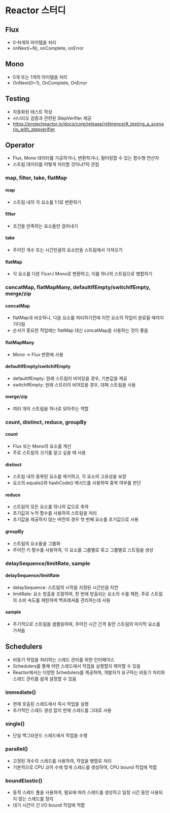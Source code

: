 # Reactor 스터디
## Flux
- 0-N개의 아이템을 처리
- onNext(~N), onComplete, onError

## Mono
- 0개 또는 1개의 아이템을 처리
- OnNext(0~1), OnComplete, OnError

## Testing
- 자동화된 테스트 작성
- 시나리오 검증과 관련된 StepVerifier 제공
- https://projectreactor.io/docs/core/release/reference/#_testing_a_scenario_with_stepverifier

## Operator
- Flux, Mono 데이터를 가공하거나, 변환하거나, 필터링할 수 있는 함수형 연산자
- 스트림 데이터를 어떻게 처리할 것이냐?의 관점

### map, filter, take, flatMap
#### map
- 스트림 내의 각 요소를 1:1로 변환하기

#### filter
- 조건을 만족하는 요소들만 걸러내기

#### take
- 주어진 개수 또는 시간만큼의 요소만을 스트림에서 가져오기

#### flatMap
- 각 요소를 다른 Flux나 Mono로 변환하고, 이를 하나의 스트림으로 병합하기

### concatMap, flatMapMany, defaultIfEmpty/switchIfEmpty, merge/zip
#### concatMap
- flatMap과 비슷하나, 다음 요소를 처리하기전에 이전 요소의 작업이 완료될 때까지 기다림
- 순서가 중요한 작업에는 flatMap 대신 concatMap을 사용하는 것이 좋음

#### flatMapMany
- Mono -> Flux 변환에 사용

#### defaultIfEmpty/switchIfEmpty
- defaultIfEmpty: 원래 스트림이 비어있을 경우, 기본값을 제공
- switchIfEmpty: 원래 스트리이 비어있을 경우, 대체 스트림을 사용

#### merge/zip
- 여러 개의 스트림을 하나로 모아주는 역할

### count, distinct, reduce, groupBy
#### count
- Flux 또는 Mono의 요소를 계산
- 주로 스트림의 크기를 알고 싶을 때 사용

#### distinct
- 스트림 내의 중복된 요소를 제거하고, 각 요소의 고유성을 보장
- 요소의 equals()와 hashCode() 메서드를 사용하여 중복 여부를 판단

#### reduce
- 스트림의 모든 요소를 하나의 값으로 축약
- 초기값과 누적 함수를 사용하여 스트림을 처리
- 초기값을 제공하지 않는 버전의 경우 첫 번째 요소를 초기값으로 사용

#### groupBy
- 스트림의 요소들을 그룹화
- 주어진 키 함수를 사용하여, 각 요소를 그룹별로 묶고 그룹별로 스트림을 생성

### delaySequence/limitRate, sample
#### delaySequence/limitRate
- delaySequence: 스트림의 시작을 지정된 시간만큼 지연
- limitRate: 요소 방출을 조절하여, 한 번에 방출되는 요소의 수를 제한, 주로 스트림의 소비 속도를 제한하여 백프레셔를 관리하는데 사용

#### sample
- 주기적으로 스트림을 샘플링하여, 주어진 시간 간격 동안 스트림의 마지막 요소를 가져옴

## Schedulers
- 비동기 작업을 처리하는 스레드 관리를 위한 인터페이스
- Schedulers를 통해 어떤 스레드에서 작업을 실행할지 제어할 수 있음
- Reactor에서는 다양한 Schedulers를 제공하여, 개발자가 요구하는 비동기 처리와 스레드 관리를 쉽게 설정할 수 있음

### immediate()
- 현재 호출된 스레드에서 즉시 작업을 실행
- 추가적인 스레드 생성 없이 현재 스레드를 그대로 사용

### single()
- 단일 백그라운드 스레드에서 작업을 수행

### parallel()
- 고정된 개수의 스레드를 사용하여, 작업을 병렬로 처리
- 기본적으로 CPU 코어 수에 맞게 스레드를 생성하여, CPU bound 작업에 적합

### boundElastic()
- 동적 스레드 풀을 사용하여, 필요에 따라 스레드를 생성하고 일정 시간 동안 사용되지 않는 스레드를 정리
- 대기 시간이 긴 I/O bound 작업에 적합
